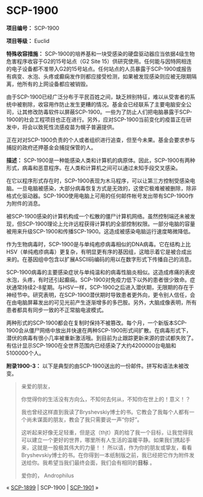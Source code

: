 # SCP-1900
                        


**项目编号：** SCP-1900

**项目等级：** Euclid

**特殊收容措施：** SCP-1900的培养基和一块受感染的硬盘驱动器应当依据4级生物危害程序收容于G2的15号站点（G2 Site 15）供研究使用。任何能与因特网相连的电子设备都不准带入G2的15号站点。任何站点的人员暴露于SCP-1900或报告有病变、水泡、头疼或癫痫发作则都应接受检测，如果被发现感染则应被无限期隔离，他所有的上网设备都应被销毁。

由于SCP-1900已经广泛分布于平民百姓之间，缺乏辨别特征，难以从受害者的系统中被剔除，收容用作防止发生更糟的情况。基金会已经联系了主要电脑安全公司，让其修改防毒软件以屏蔽SCP-1900。一些为了防止人们把电脑暴露于SCP-1900的社会工程项目也正在进行。另外，应对SCP-1900当前变化的疫苗正在研发中，将会以致死性流感疫苗为幌子普遍提供。

正在对对SCP-1900负责的个人或者组织进行追查，但至今未果。基金会要求参与捕捉的政府还押基金会捕捉保管的人。

**描述：** SCP-1900是一种能感染人类和计算机的病原体。因此，SCP-1900有两种形式，病毒和恶意程序。在人类和计算机之间可以通过未知手段交叉感染。

在它以程序形式存在时，SCP-1900表现为木马程序，可以让第三方控制受感染电脑。一旦电脑被感染，大部分病毒恢复方式是无效的，这使它极难被被删除，除非格式化驱动器。SCP-1900使用电脑上可用的任何邮件帐号发出带有SCP-1900作为附件的消息。

被SCP-1900感染的计算机构成一个松散的僵尸计算机网络。虽然控制端还未被发现，但SCP-1900理论上允许远程获得计算机的全部控制权限。一部分电脑的容量被用来升级SCP-1900和传播SCP-1900。这造成被感染电脑运行速度略微降低。

作为生物病毒时，SCP-1900是与单纯疱疹病毒相似的DNA病毒。它在结构上比HSV（单纯疱疹病毒）更复杂，有明显更有序的基因组，这暗示着它是被合成出来的。在基因组中包含以扩展ASCII码编码的用以在数字形式下传播自己的消息。

SCP-1900病毒的主要感染症状与单纯温和的病毒性脑炎相似。这造成疼痛的表皮水泡，头疼，有时还引起癫痫。SCP-1900对免疫力低下以外的患者很少致命。症状通常持续2-8星期。与HSV一样，SCP-1900之后进入潜伏期，无限期的存在于神经节中。研究表明，在SCP-1900潜伏期时导致患者更外向，更令别人信任，会在由电脑屏幕发出的可见光前产生逐渐增多的多巴胺。另外，大脑成像表明，所有患者都具有同步一致的不正常脑电波模式。

两种形式的SCP-1900都会在复制时保持不被篡改。每个月，一个新版本SCP-1900会从僵尸网络中放出并快速在两种SCP-1900形式间扩散。在病毒形式下，潜伏的病毒有很小几率被重新激活哦。到目前为止跟踪更新来源的尝试都失败了。有估计显示SCP-1900在全世界范围内已经感染了大约4200000台电脑和5100000个人。

**附录1900-3：** 以下是典型的由SCP-1900送出的一份邮件。拼写和语法未被改变。


> 亲爱的朋友，
> 
> 你觉得你的生活没有方向么，不知何去何从，不知你在世上的！意义！？
> 
> 我也曾经这样直到我读了Bryshevskiy博士的书。它教会了我每个人都有一个尚未谋面的朋友，教会了我只需要说一声“你好”。
> 
> 这听起来好像无足轻重，但是这（thjt）真的给了我一个目标，让我觉得我可以建立一个更好的世界，哪里所有人生活的温暖平静。如果我们携起手来，这就是一股极其伟大的力量！！
所以请，作为你的朋友或挚友，看看Bryshevskiy博士的书。在你得到一本纸制版之前，我已经把它作为附件发送给你。我希望当我们最终会面，我们会有相同的**目标** 。
> 
> 爱你的，
Androphilus
> 



« [SCP-1899](/scp-1899) | SCP-1900 | [SCP-1901](/scp-1901) »





                    